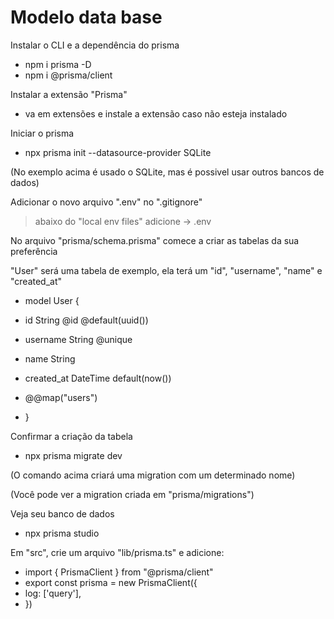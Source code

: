 # Modelo data base

Instalar o CLI e a dependência do prisma
- npm i prisma -D
- npm i @prisma/client

Instalar a extensão "Prisma"
- va em extensões e instale a extensão caso não esteja instalado

Iniciar o prisma
- npx prisma init --datasource-provider SQLite

(No exemplo acima é usado o SQLite, mas é possivel usar outros bancos de dados)

Adicionar o novo arquivo ".env" no ".gitignore"
> abaixo do "local env files" adicione ->
> .env


No arquivo "prisma/schema.prisma" comece a criar as tabelas da sua preferência

"User" será uma tabela de exemplo, ela terá um "id", "username", "name" e "created_at"
- model User {
- id         String @id @default(uuid())
- username   String @unique
- name       String
- created_at DateTime default(now())

- @@map("users")
- }

Confirmar a criação da tabela
- npx prisma migrate dev

(O comando acima criará uma migration com um determinado nome)

(Você pode ver a migration criada em "prisma/migrations")

Veja seu banco de dados
- npx prisma studio

Em "src", crie um arquivo "lib/prisma.ts" e adicione:
- import { PrismaClient } from "@prisma/client"
- export const prisma = new PrismaClient({
- log: ['query'],
- })
